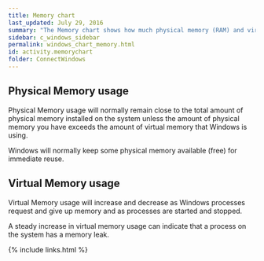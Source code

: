```yaml
---
title: Memory chart
last_updated: July 29, 2016
summary: "The Memory chart shows how much physical memory (RAM) and virtual memory Windows is using."
sidebar: c_windows_sidebar
permalink: windows_chart_memory.html
id: activity.memorychart
folder: ConnectWindows
---
```



## Physical Memory usage

Physical Memory usage will normally remain close to the total amount of physical memory installed on the system unless the amount of physical memory you have exceeds the amount of virtual memory that Windows is using.

Windows will normally keep some physical memory available (free) for immediate reuse.

## Virtual Memory usage

Virtual Memory usage will increase and decrease as Windows processes request and give up memory and as processes are started and stopped.

A steady increase in virtual memory usage can indicate that a process on the system has a memory leak.




{% include links.html %}
